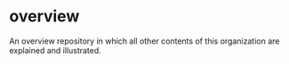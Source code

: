 # overview
An overview repository in which all other contents of this organization are explained and illustrated.
